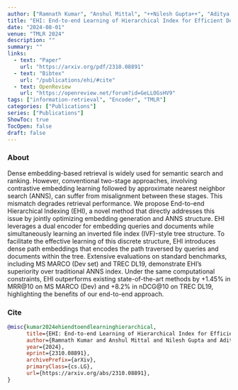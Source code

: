 ```yaml
---
author: ["Ramnath Kumar", "Anshul Mittal", "++Nilesh Gupta++", "Aditya Kusupati", "Inderjit S. Dhillon", "Prateek Jain"]
title: "EHI: End-to-end Learning of Hierarchical Index for Efficient Dense Retrieval"
date: "2024-08-01"
venue: "TMLR 2024"
description: ""
summary: ""
links:
  - text: "Paper"
    url: "https://arxiv.org/pdf/2310.08891"
  - text: "Bibtex"
    url: "/publications/ehi/#cite"
  - text: OpenReview
    url: "https://openreview.net/forum?id=GeLLOGsHV9"
tags: ["information-retrieval", "Encoder", "TMLR"]
categories: ["Publications"]
series: ["Publications"]
ShowToc: true
TocOpen: false
draft: false
---
```


### About
Dense embedding-based retrieval is widely used for semantic search and ranking. However, conventional two-stage approaches, involving contrastive embedding learning followed by approximate nearest neighbor search (ANNS), can suffer from misalignment between these stages. This mismatch degrades retrieval performance. We propose End-to-end Hierarchical Indexing (EHI), a novel method that directly addresses this issue by jointly optimizing embedding generation and ANNS structure. EHI leverages a dual encoder for embedding queries and documents while simultaneously learning an inverted file index (IVF)-style tree structure. To facilitate the effective learning of this discrete structure, EHI introduces dense path embeddings that encodes the path traversed by queries and documents within the tree. Extensive evaluations on standard benchmarks, including MS MARCO (Dev set) and TREC DL19, demonstrate EHI’s superiority over traditional ANNS index. Under the same computational constraints, EHI outperforms existing state-of-the-art methods by +1.45% in MRR@10 on MS MARCO (Dev) and +8.2% in nDCG@10 on TREC DL19, highlighting the benefits of our end-to-end approach.

### Cite
```bib
@misc{kumar2024ehiendtoendlearninghierarchical,
      title={EHI: End-to-end Learning of Hierarchical Index for Efficient Dense Retrieval}, 
      author={Ramnath Kumar and Anshul Mittal and Nilesh Gupta and Aditya Kusupati and Inderjit Dhillon and Prateek Jain},
      year={2024},
      eprint={2310.08891},
      archivePrefix={arXiv},
      primaryClass={cs.LG},
      url={https://arxiv.org/abs/2310.08891}, 
}
```